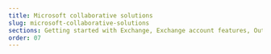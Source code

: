 ```yaml
---
title: Microsoft collaborative solutions
slug: microsoft-collaborative-solutions
sections: Getting started with Exchange, Exchange account features, Outlook Web Application (OWA), Account migration, Email clients, Exchange-compatible smartphone and tablet configuration, Office, SharePoint, Exchange Diagnostics
order: 07
---
```

